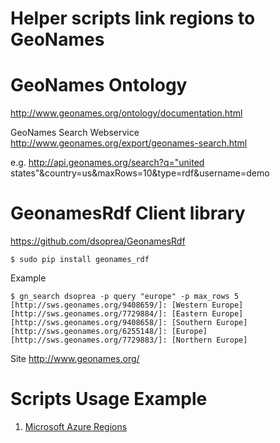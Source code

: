# Helper scripts link regions to GeoNames
# GeoNames Ontology
http://www.geonames.org/ontology/documentation.html

GeoNames Search Webservice
http://www.geonames.org/export/geonames-search.html

e.g. 
http://api.geonames.org/search?q="united states"&country=us&maxRows=10&type=rdf&username=demo

# GeonamesRdf Client library
https://github.com/dsoprea/GeonamesRdf

    $ sudo pip install geonames_rdf

Example
```
$ gn_search dsoprea -p query "europe" -p max_rows 5
[http://sws.geonames.org/9408659/]: [Western Europe]
[http://sws.geonames.org/7729884/]: [Eastern Europe]
[http://sws.geonames.org/9408658/]: [Southern Europe]
[http://sws.geonames.org/6255148/]: [Europe]
[http://sws.geonames.org/7729883/]: [Northern Europe]
```
Site http://www.geonames.org/

# Scripts Usage Example
1. [Microsoft Azure Regions](azure/README.md)
